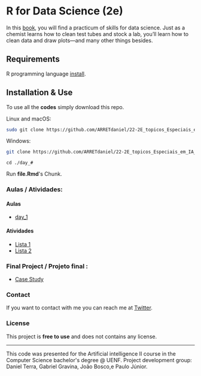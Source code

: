 # R for Data Science (2e)

In this [book](https://r4ds.hadley.nz/), you will find a practicum of skills for data science. Just as a chemist learns how to clean test tubes and stock a lab, you’ll learn how to clean data and draw plots—and many other things besides.

## Requirements

R programming language [install](https://cran.r-project.org/bin/windows/base/).

## Installation & Use

To use all the **codes** simply download this repo.

Linux and macOS:

```bash
sudo git clone https://github.com/ARRETdaniel/22-2E_topicos_Especiais_em_IA_II_Sistemas_Inteligentes
```

Windows:

```bash
git clone https://github.com/ARRETdaniel/22-2E_topicos_Especiais_em_IA_II_Sistemas_Inteligentes.git
```

```batch
cd ./day_#
```
Run **file.Rmd**'s Chunk.


### Aulas / Atividades:

#### Aulas

- [day_1](day_1)

#### Atividades

- [Lista 1](listas/lista_1.pdf)
- [Lista 2](listas/lista_2.Rmd)

### Final Project / Projeto final :

- [Case Study](projectFinal/Case-Study-2-_-How-can-a-wellness-technology-company-play-it-smart.pdf)
### Contact

If you want to contact with me you can reach me at [Twitter](https://twitter.com/ARRETdaniel).


### License

This project is **free to use** and does not contains any license.

---

This code was presented for the Artificial intelligence II course in
the Computer Science bachelor's degree @ UENF.
Project development group: Daniel Terra, Gabriel Gravina, João Bosco,e  Paulo Júnior.
